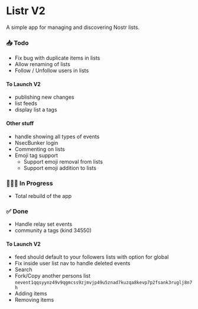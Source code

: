 # Listr V2

A simple app for managing and discovering Nostr lists.

### 📥 Todo

-   Fix bug with duplicate items in lists
-   Allow renaming of lists
-   Follow / Unfollow users in lists

#### To Launch V2

-   publishing new changes
-   list feeds
-   display list a tags

#### Other stuff

-   handle showing all types of events
-   NsecBunker login
-   Commenting on lists
-   Emoji tag support
    -   Support emoji removal from lists
    -   Support emoji addition to lists

### 👨🏼‍💻 In Progress

-   Total rebuild of the app

### ✅ Done

-   Handle relay set events
-   community a tags (kind 34550)

#### To Launch V2

-   feed should default to your followers lists with option for global
-   Fix inside user list nav to handle deleted events
-   Search
-   Fork/Copy another persons list `nevent1qqsyynz49v9qgmcss9zjmvjp49u5znad7kuzqa8kevp7p2fsank3ruglj8n7h`
-   Adding items
-   Removing items
